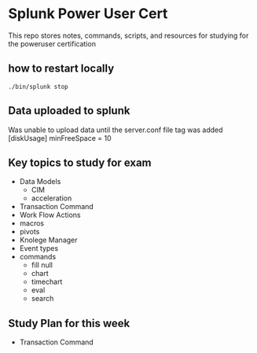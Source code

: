 # Splunk Power User Cert
This repo stores notes, commands, scripts, and resources for studying for the poweruser certification

## how to restart locally
`./bin/splunk stop`

## Data uploaded to splunk
Was unable to upload data until the server.conf file tag was added
[diskUsage]
minFreeSpace = 10


## Key topics to study for exam
- Data Models
    - CIM
    - acceleration
- Transaction Command
- Work Flow Actions
- macros
- pivots
- Knolege Manager
- Event types
- commands
     - fill null
     - chart
     - timechart
     - eval
     - search

## Study Plan for this week
- Transaction Command 